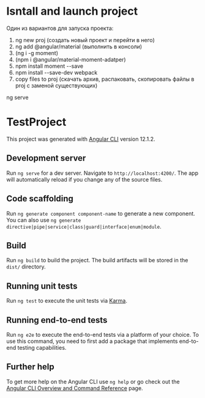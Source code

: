 # Isntall and launch project
 Один из вариантов для запуска проекта:
1. ng new proj (создать новый проект и перейти в него)
2. ng add @angular/material (выполнить в консоли)
3. (ng i -g moment)
4. (npm i @angular/material-moment-adatper)
5. npm install moment --save
6. npm install --save-dev webpack
7. copy files to proj (скачать архив, распаковать, скопировать файлы в proj с заменой существующих)

ng serve



# TestProject

This project was generated with [Angular CLI](https://github.com/angular/angular-cli) version 12.1.2.

## Development server

Run `ng serve` for a dev server. Navigate to `http://localhost:4200/`. The app will automatically reload if you change any of the source files.

## Code scaffolding

Run `ng generate component component-name` to generate a new component. You can also use `ng generate directive|pipe|service|class|guard|interface|enum|module`.

## Build

Run `ng build` to build the project. The build artifacts will be stored in the `dist/` directory.

## Running unit tests

Run `ng test` to execute the unit tests via [Karma](https://karma-runner.github.io).

## Running end-to-end tests

Run `ng e2e` to execute the end-to-end tests via a platform of your choice. To use this command, you need to first add a package that implements end-to-end testing capabilities.

## Further help

To get more help on the Angular CLI use `ng help` or go check out the [Angular CLI Overview and Command Reference](https://angular.io/cli) page.
